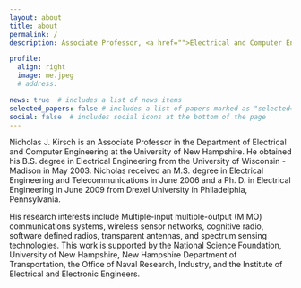 ```yaml
---
layout: about
title: about
permalink: /
description: Associate Professor, <a href="">Electrical and Computer Engineering</a>, <a href="">University of New Hampshire</a>.

profile:
  align: right
  image: me.jpeg
  # address:

news: true  # includes a list of news items
selected_papers: false # includes a list of papers marked as "selected={true}"
social: false  # includes social icons at the bottom of the page
---
```



Nicholas J. Kirsch is an Associate Professor in the Department of Electrical and Computer Engineering at the University of New Hampshire. He obtained his B.S. degree in Electrical Engineering from the University of Wisconsin - Madison in May 2003. Nicholas received an M.S. degree in Electrical Engineering and Telecommunications in June 2006 and a Ph. D. in Electrical Engineering in June 2009 from Drexel University in Philadelphia, Pennsylvania.

His research interests include Multiple-input multiple-output (MIMO) communications systems, wireless sensor networks, cognitive radio, software defined radios, transparent antennas, and spectrum sensing technologies. This work is supported by the National Science Foundation, University of New Hampshire, New Hampshire Department of Transportation, the Office of Naval Research, Industry, and the Institute of Electrical and Electronic Engineers.
